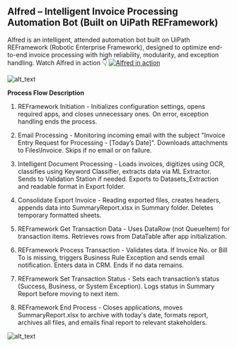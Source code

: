 ## Alfred – Intelligent Invoice Processing Automation Bot (Built on UiPath REFramework)
Alfred is an intelligent, attended automation bot built on UiPath REFramework (Robotic Enterprise Framework), designed to optimize end-to-end invoice processing with high reliability, modularity, and exception handling.
Watch Alfred in action 👇
[![Alfred in action](https://github.com/bacdillon/RPA-UiPath/raw/main/Alfred%20%E2%80%93%20Intelligent%20Invoice%20Processing%20Automation/img/alfred_action.png)](https://vimeo.com/1081363310?share=copy#t=0)

![alt_text](https://github.com/bacdillon/UiPath-Automation/blob/main/Alfred%20%E2%80%93%20Intelligent%20Invoice%20Processing%20Automation%20Bot%20(Built%20on%20UiPath%20REFramework)/img/Screen1.png)

**Process Flow Description**
1. REFramework Initiation -
Initializes configuration settings, opens required apps, and closes unnecessary ones. On error, exception handling ends the process.

2. Email Processing -
Monitoring incoming email with the subject "Invoice Entry Request for Processing - [Today’s Date]". Downloads attachments to Files\Invoice. Skips if no email or on failure.

3. Intelligent Document Processing -
Loads invoices, digitizes using OCR, classifies using Keyword Classifier, extracts data via ML Extractor. Sends to Validation Station if needed. Exports to Datasets_Extraction and readable format in Export folder.

4. Consolidate Export Invoice -
Reading exported files, creates headers, appends data into SummaryReport.xlsx in Summary folder. Deletes temporary formatted sheets.

5. REFramework Get Transaction Data -
Uses DataRow (not QueueItem) for transaction items. Retrieves rows from DataTable after app initialization.

6. REFramework Process Transaction -
Validates data. If Invoice No. or Bill To is missing, triggers Business Rule Exception and sends email notification. Enters data in CRM. Ends if no data remains.

7. REFramework Set Transaction Status -
Sets each transaction’s status (Success, Business, or System Exception). Logs status in Summary Report before moving to next item.

8. REFramework End Process -
Closes applications, moves SummaryReport.xlsx to archive with today's date, formats report, archives all files, and emails final report to relevant stakeholders.

![alt_text](https://github.com/bacdillon/RPA-UiPath/blob/main/Alfred%20%E2%80%93%20Intelligent%20Invoice%20Processing%20Automation/img/summary.jpg)




